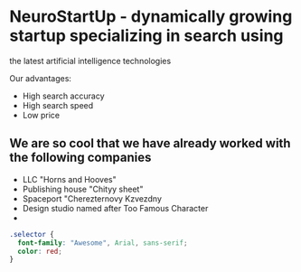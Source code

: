 # NeuroStartUp - dynamically growing startup specializing in search using 
 the latest artificial intelligence technologies

 Our advantages:
 - High search accuracy
 - High search speed
 - Low price

## We are so cool that we have already worked with the following companies

- LLC "Horns and Hooves"
- Publishing house "Chityy sheet"
- Spaceport "Cherezternovy Kzvezdny
- Design studio named after Too Famous Character
- 
```css
.selector {
  font-family: "Awesome", Arial, sans-serif;
  color: red;
}
```